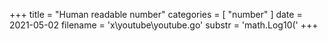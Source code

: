 +++
title = "Human readable number"
categories = [ "number" ]
date = 2021-05-02
filename = 'x\youtube\youtube.go'
substr = 'math.Log10('
+++
